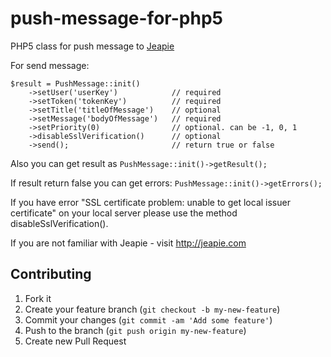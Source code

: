 push-message-for-php5
=====================

PHP5 class for push message to [Jeapie](http://jeapie.com/ "Jeapie")

For send message:

    $result = PushMessage::init()
        ->setUser('userKey')            // required
        ->setToken('tokenKey')          // required
        ->setTitle('titleOfMessage')    // optional
        ->setMessage('bodyOfMessage')   // required
        ->setPriority(0)                // optional. can be -1, 0, 1
        ->disableSslVerification()      // optional
        ->send();                       // return true or false

Also you can get result as
`PushMessage::init()->getResult();`

If result return false you can get errors:
`PushMessage::init()->getErrors();`

If you have error "SSL certificate problem: unable to get local issuer certificate" on your local server
please use the method disableSslVerification().

If you are not familiar with Jeapie - visit http://jeapie.com

## Contributing

1. Fork it
2. Create your feature branch (`git checkout -b my-new-feature`)
3. Commit your changes (`git commit -am 'Add some feature'`)
4. Push to the branch (`git push origin my-new-feature`)
5. Create new Pull Request
